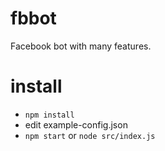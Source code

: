 # fbbot
Facebook bot with many features.

# install
* `npm install`
* edit example-config.json
* `npm start` or `node src/index.js`
